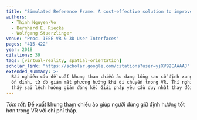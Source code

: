 ```yaml
---
title: "Simulated Reference Frame: A cost-effective solution to improve spatial orientation in VR"
authors:
  - Thinh Nguyen-Vo
  - Bernhard E. Riecke
  - Wolfgang Stuerzlinger
venue: "Proc. IEEE VR & 3D User Interfaces"
pages: "415-422"
year: 2018
citations: 39
tags: [virtual-reality, spatial-orientation]
scholar_link: "https://scholar.google.com/citations?user=yjXV92EAAAAJ"
extended_summary: >-
  Bài nghiên cứu đề xuất khung tham chiếu ảo dạng lồng sao cố định xung quanh người dùng nhằm cung cấp tín hiệu thị giác
  ổn định, từ đó giảm mất phương hướng khi di chuyển trong VR. Thí nghiệm với 30 người dùng trong tác vụ dẫn đường cho
  thấy sai lệch hướng giảm đáng kể. Giải pháp yêu cầu duy nhất thay đổi phần mềm nên gần như không tốn chi phí phần cứng, mở đường áp dụng thực tiễn trong các ứng dụng VR quy mô lớn.
---
```

_Tóm tắt_: Đề xuất khung tham chiếu ảo giúp người dùng giữ định hướng tốt hơn trong VR với chi phí thấp.
